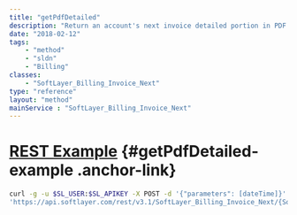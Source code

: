 ```yaml
---
title: "getPdfDetailed"
description: "Return an account's next invoice detailed portion in PDF format."
date: "2018-02-12"
tags:
    - "method"
    - "sldn"
    - "Billing"
classes:
    - "SoftLayer_Billing_Invoice_Next"
type: "reference"
layout: "method"
mainService : "SoftLayer_Billing_Invoice_Next"
---
```


# [REST Example](#getPdfDetailed-example) <a href="/article/rest/"><i class="fas fa-question"></i></a> {#getPdfDetailed-example .anchor-link} 
```bash
curl -g -u $SL_USER:$SL_APIKEY -X POST -d '{"parameters": [dateTime]}' \
'https://api.softlayer.com/rest/v3.1/SoftLayer_Billing_Invoice_Next/{SoftLayer_Billing_Invoice_NextID}/getPdfDetailed'
```
